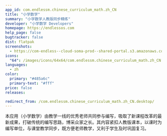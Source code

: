 ```yaml
---
app_id: com.endlessm.chinese_curriculum_math.zh_CN
title: "小学数学"
summary: "小学数学人教版同步精练"
developer: "小学数学 Developers"
homepage: https://endlessos.com
help_page: false
bugtracker: false
dist: flatpak
screenshots:
  - https://com-endless--cloud-soma-prod--shared-portal.s3.amazonaws.com/apps.357.screenshots.f92a0ebd-8498-4eae-8de9-4aeec7e28195_202001212023161717.png
icons:
  "64": /images/icons/64x64/com.endlessm.chinese_curriculum_math.zh_CN.png
languages:
  - zh
color:
  primary: "#485a6c"
  primary-text: "#fff"
price: false
releases:

redirect_from: /com.endlessm.chinese_curriculum_math.zh_CN.desktop/
---
```


<p>本应用（小学数学）由教学一线的优秀老师共同参与编写，吸取了新课程改革的最新成果，打破传统的编写思路，博采众家之长。其内容紧扣人教版课本，以课时为编写单位，与课堂教学同步，既方便老师教学，又利于学生及时巩固复习。</p>